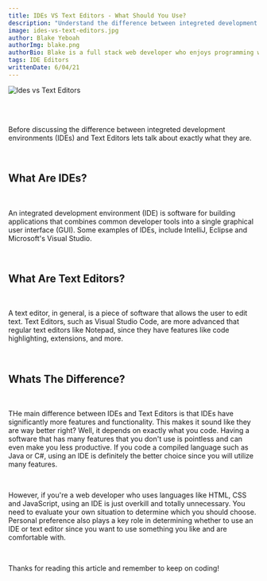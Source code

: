 ```yaml
---
title: IDEs VS Text Editors - What Should You Use?
description: "Understand the difference between integreted development environments and text editors."
image: ides-vs-text-editors.jpg
author: Blake Yeboah
authorImg: blake.png
authorBio: Blake is a full stack web developer who enjoys programming web applications. He has developed a strong passion for the software development industry over the years and love what I do.
tags: IDE Editors
writtenDate: 6/04/21
---
```


<img src="/post-images/ides-vs-text-editors.jpg" alt="Ides vs Text Editors" >

<br><br>

Before discussing the difference between integreted development environments (IDEs) and Text Editors lets talk about exactly what they are.

<br>

## What Are IDEs?

<br>

An integrated development environment (IDE) is software for building applications that combines common developer tools into a single graphical user interface (GUI). Some examples of IDEs, include IntelliJ, Eclipse and Microsoft's Visual Studio. 

<br>

## What Are Text Editors?

<br>

A text editor, in general, is a piece of software that allows the user to edit text. Text Editors, such as Visual Studio Code, are more advanced that regular text editors like Notepad, since they have features like code highlighting, extensions, and more.

<br>

## Whats The Difference?

<br>

THe main difference between IDEs and Text Editors is that IDEs have significantly more features and functionality. This makes it sound like they are way better right? Well, it depends on exactly what you code. Having a software that has many features that you don't use is pointless and can even make you less productive. If you code a compiled language such as Java or C#, using an IDE is definitely the better choice since you will utilize many features. 

<br>

However, if you're a web developer who uses languages like HTML, CSS and JavaScript, using an IDE is just overkill and totally unnecessary. You need to evaluate your own situation to determine which you should choose. Personal preference also plays a key role in determining whether to use an IDE or text editor since you want to use something you like and are comfortable with.

<br>

Thanks for reading this article and remember to keep on coding!